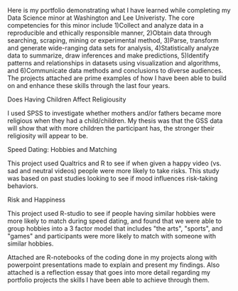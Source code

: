 Here is my portfolio demonstrating what I have learned while completing my Data Science minor at Washington and Lee Univeristy. The core competencies for this minor include 1)Collect and analyze data in a reproducible and ethically responsible manner, 2)Obtain data through searching, scraping, mining or experimental method, 3)Parse, transform and generate wide-ranging data sets for analysis, 4)Statistically analyze data to summarize, draw inferences and make predictions, 5)Identify patterns and relationships in datasets using visualization and algorithms, and 6)Communicate data methods and conclusions to diverse audiences. The projects attached are prime examples of how I have been able to build on and enhance these skills through the last four years. 


Does Having Children Affect Religiousity

I used SPSS to investigate whether mothers and/or fathers became more religious when they had a child/children. My thesis was that the GSS data will show that with more children the participant has, the stronger their religiosity will appear to be.

Speed Dating: Hobbies and Matching

This project used Qualtrics and R to see if when given a happy video (vs. sad and neutral videos) people were more likely to take risks. This study was based on past studies looking to see if mood influences risk-taking behaviors.

Risk and Happiness 

This project used R-studio to see if people having similar hobbies were more likely to match during speed dating, and found that we were able to group hobbies into a 3 factor model that includes "the arts", "sports", and "games" and participants were more likely to match with someone with similar hobbies. 



Attached are R-notebooks of the coding done in my projects along with powerpoint presentations made to explain and present my findings. 
Also attached is a reflection essay that goes into more detail regarding my portfolio projects the skills I have been able to achieve through them. 
